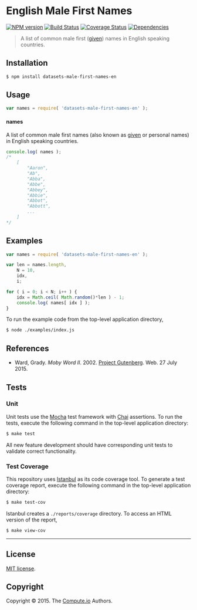 English Male First Names
===
[![NPM version][npm-image]][npm-url] [![Build Status][travis-image]][travis-url] [![Coverage Status][codecov-image]][codecov-url] [![Dependencies][dependencies-image]][dependencies-url]

> A list of common male first ([given](https://en.wikipedia.org/wiki/Given_name)) names in English speaking countries.


## Installation

``` bash
$ npm install datasets-male-first-names-en
```


## Usage

``` javascript
var names = require( 'datasets-male-first-names-en' );
```

#### names

A list of common male first names (also known as [given](https://en.wikipedia.org/wiki/Given_name) or personal names) in English speaking countries.

``` javascript
console.log( names );
/*
	[
		"Aaron",
		"Ab",
		"Abba",
		"Abbe",
		"Abbey",
		"Abbie",
		"Abbot",
		"Abbott",
		...
	]
*/
```


## Examples

``` javascript
var names = require( 'datasets-male-first-names-en' );

var len = names.length,
	N = 10,
	idx,
	i;

for ( i = 0; i < N; i++ ) {
	idx = Math.ceil( Math.random()*len ) - 1;
	console.log( names[ idx ] ); 
}
```

To run the example code from the top-level application directory,

``` bash
$ node ./examples/index.js
```


## References

* 	Ward, Grady. *Moby Word II*. 2002. [Project Gutenberg](http://www.gutenberg.org/files/3201/3201.txt). Web. 27 July 2015.



## Tests

### Unit

Unit tests use the [Mocha](http://mochajs.org/) test framework with [Chai](http://chaijs.com) assertions. To run the tests, execute the following command in the top-level application directory:

``` bash
$ make test
```

All new feature development should have corresponding unit tests to validate correct functionality.


### Test Coverage

This repository uses [Istanbul](https://github.com/gotwarlost/istanbul) as its code coverage tool. To generate a test coverage report, execute the following command in the top-level application directory:

``` bash
$ make test-cov
```

Istanbul creates a `./reports/coverage` directory. To access an HTML version of the report,

``` bash
$ make view-cov
```


---
## License

[MIT license](http://opensource.org/licenses/MIT).


## Copyright

Copyright &copy; 2015. The [Compute.io](https://github.com/compute-io) Authors.


[npm-image]: http://img.shields.io/npm/v/datasets-male-first-names-en.svg
[npm-url]: https://npmjs.org/package/datasets-male-first-names-en

[travis-image]: http://img.shields.io/travis/datasets-io/male-first-names-en/master.svg
[travis-url]: https://travis-ci.org/datasets-io/male-first-names-en

[codecov-image]: https://img.shields.io/codecov/c/github/datasets-io/male-first-names-en/master.svg
[codecov-url]: https://codecov.io/github/datasets-io/male-first-names-en?branch=master

[dependencies-image]: http://img.shields.io/david/datasets-io/male-first-names-en.svg
[dependencies-url]: https://david-dm.org/datasets-io/male-first-names-en

[dev-dependencies-image]: http://img.shields.io/david/dev/datasets-io/male-first-names-en.svg
[dev-dependencies-url]: https://david-dm.org/dev/datasets-io/male-first-names-en

[github-issues-image]: http://img.shields.io/github/issues/datasets-io/male-first-names-en.svg
[github-issues-url]: https://github.com/datasets-io/male-first-names-en/issues
